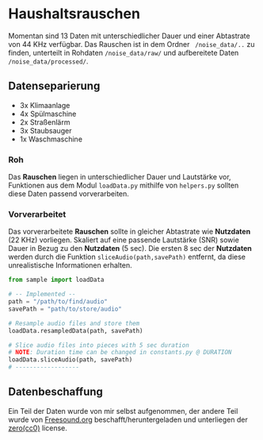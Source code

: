 # Haushaltsrauschen

Momentan sind 13 Daten mit unterschiedlicher Dauer und einer Abtastrate von 44 KHz verfügbar. 
Das Rauschen ist in dem Ordner ``` /noise_data/..``` zu finden, unterteilt in Rohdaten ```/noise_data/raw/```
und aufbereitete Daten ```/noise_data/processed/```.

## Datenseparierung

* 3x Klimaanlage
* 4x Spülmaschine
* 2x Straßenlärm
* 3x Staubsauger
* 1x Waschmaschine

### Roh

Das __Rauschen__ liegen in unterschiedlicher Dauer und Lautstärke vor, Funktionen aus dem Modul ```loadData.py```
mithilfe von ```helpers.py``` sollten diese Daten passend vorverarbeiten.

### Vorverarbeitet

Das vorverarbeitete __Rauschen__ sollte in gleicher Abtastrate wie __Nutzdaten__ (22 KHz) vorliegen. Skaliert auf
eine passende Lautstärke (SNR) sowie Dauer in Bezug zu den __Nutzdaten__ (5 sec). Die ersten 8 sec der __Nutzdaten__ 
werden durch die Funktion ```sliceAudio(path,savePath)``` entfernt, da diese unrealistische Informationen erhalten.

```python
from sample import loadData

# -- Implemented --
path = "/path/to/find/audio"
savePath = "path/to/store/audio"

# Resample audio files and store them  
loadData.resampledData(path, savePath)

# Slice audio files into pieces with 5 sec duration
# NOTE: Duration time can be changed in constants.py @ DURATION
loadData.sliceAudio(path, savePath)
# ------------------

```
## Datenbeschaffung

Ein Teil der Daten wurde von mir selbst aufgenommen, der andere Teil wurde von [Freesound.org](https://freesound.org/)
beschafft/heruntergeladen und unterliegen der [zero(cc0)](http://creativecommons.org/publicdomain/zero/1.0/) license.

